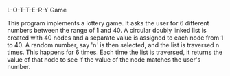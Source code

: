L-O-T-T-E-R-Y Game

This program implements a lottery game. It asks the user for 6 different numbers between the range of
1 and 40. A circular doubly linked list is created with 40 nodes and a separate value is assigned to 
each node from 1 to 40. A random number, say 'n' is then selected, and the list is traversed n times.
This happens for 6 times. Each time the list is traversed, it returns the value of that node to see 
if the value of the node matches the user's number.


